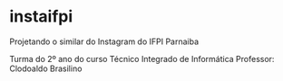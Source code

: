 # instaifpi
Projetando o similar do Instagram do IFPI Parnaiba

Turma do 2º ano do curso Técnico Integrado de Informática 
Professor: Clodoaldo Brasilino
